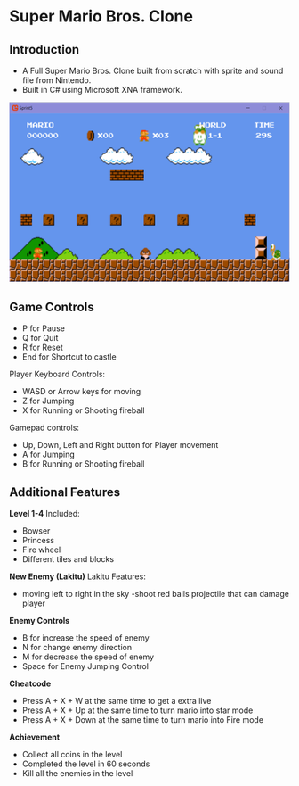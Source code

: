# Super Mario Bros. Clone
## Introduction
- A Full Super Mario Bros. Clone built from scratch with sprite and sound file from Nintendo.
- Built in C# using Microsoft XNA framework.

![](Images/marioImg.png)

## Game Controls
- P for Pause
- Q for Quit
- R for Reset
- End for Shortcut to castle

Player Keyboard Controls:
- WASD or Arrow keys for moving 
- Z for Jumping
- X for Running or Shooting fireball

Gamepad controls:
- Up, Down, Left and Right button for Player movement
- A for Jumping
- B for Running or Shooting fireball
## Additional Features
**Level 1-4**
Included: 
- Bowser 
- Princess 
- Fire wheel
- Different tiles and blocks

**New Enemy (Lakitu)**
Lakitu Features:
- moving left to right in the sky
-shoot red balls projectile that can damage player

**Enemy Controls**
- B for increase the speed of enemy
- N for change enemy direction
- M for decrease the speed of enemy
- Space for Enemy Jumping Control

**Cheatcode**
- Press A + X + W at the same time to get a extra live
- Press A + X + Up at the same time to turn mario into star mode
- Press A + X + Down at the same time to turn mario into Fire mode

**Achievement**
- Collect all coins in the level
- Completed the level in 60 seconds
- Kill all the enemies in the level
